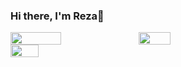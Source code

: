### Hi there, I'm Reza👋



<div style="display: flex; flex-direction: row;">
 <img class="img"  align ="left" width = "40%" src="https://github-readme-stats.vercel.app/api?username=Rezaeskandar&show_icons=true&theme=radical" />
 <img class="img"  align ="left" width = "32%" src="https://github-readme-stats.vercel.app/api/top-langs/?username=Rezaeskandar&theme=radical&layout=compact" />
 
</div>
<div style="display: flex; flex-direction: row;">
 <img align ="left" width="30%"  src="https://github-readme-streak-stats.herokuapp.com?user=Rezaeskandar&theme=tokyonight&hide_border=true" />
 </div>
